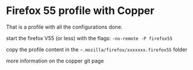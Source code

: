 # Firefox 55 profile with Copper

That is a profile with all the configurations done.

start the firefox V55 (or less) with the flags: `-no-remote -P firefox55`

copy the profile content in the `~.mozilla/firefox/xxxxxxx.firefox55` folder

more information on the copper git page
